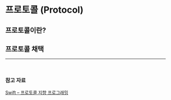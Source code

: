 # 프로토콜 (Protocol)
## 프로토콜이란?

## 프로토콜 채택


--- 
<br>

### 참고 자료
[Swift – 프로토콜 지향 프로그래밍](https://blog.yagom.net/531/)